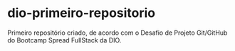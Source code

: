 # dio-primeiro-repositorio
Primeiro repositório criado, de acordo com o Desafio de Projeto Git/GitHub do Bootcamp Spread FullStack da DIO.
